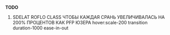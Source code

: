 **TODO**
1. SDELAT ROFLO CLASS ЧТОБЫ КАЖДАЯ СРАНЬ УВЕЛИЧИВАЛАСЬ НА 200% ПРОЦЕНТОВ КАК PFP ЮЗЕРА
hover:scale-200 transition duration-1000 ease-in-out